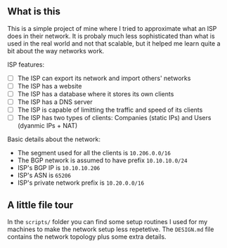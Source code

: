 ## What is this

This is a simple project of mine where I tried to approximate what an ISP does in their network.
It is probaly much less sophisticated than what is used in the real world and not that scalable,
but it helped me learn quite a bit about the way networks work.

ISP features:
- [ ] The ISP can export its network and import others' networks
- [ ] The ISP has a website
- [ ] The ISP has a database where it stores its own clients
- [ ] The ISP has a DNS server
- [ ] The ISP is capable of limitting the traffic and speed of its clients
- [ ] The ISP has two types of clients: Companies (static IPs) and Users (dyanmic IPs + NAT)

Basic details about the network:
* The segment used for all the clients is `10.206.0.0/16`
* The BGP network is assumed to have prefix `10.10.10.0/24`
* ISP's BGP IP is `10.10.10.206`
* ISP's ASN is `65206`
* ISP's private network prefix is `10.20.0.0/16`

## A little file tour

In the `scripts/` folder you can find some setup routines I used for my machines to make the
network setup less repetetive. The `DESIGN.md` file contains the network topology plus some extra
details.